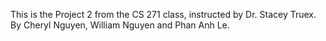 This is the Project 2 from the CS 271 class, instructed by Dr. Stacey Truex. 
By Cheryl Nguyen, William Nguyen and Phan Anh Le.
